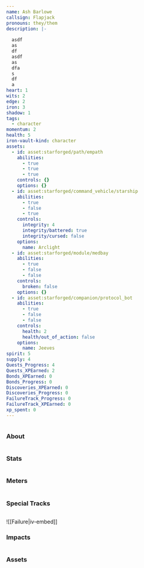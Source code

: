 ```yaml
---
name: Ash Barlowe
callsign: Flapjack
pronouns: they/them
description: |-
  
  asdf
  as
  df
  asdf
  as
  dfa
  s
  df
  a
heart: 1
wits: 2
edge: 2
iron: 3
shadow: 1
tags:
  - character
momentum: 2
health: 5
iron-vault-kind: character
assets:
  - id: asset:starforged/path/empath
    abilities:
      - true
      - true
      - true
    controls: {}
    options: {}
  - id: asset:starforged/command_vehicle/starship
    abilities:
      - true
      - false
      - true
    controls:
      integrity: 4
      integrity/battered: true
      integrity/cursed: false
    options:
      name: Arclight
  - id: asset:starforged/module/medbay
    abilities:
      - true
      - false
      - false
    controls:
      broken: false
    options: {}
  - id: asset:starforged/companion/protocol_bot
    abilities:
      - true
      - false
      - false
    controls:
      health: 2
      health/out_of_action: false
    options:
      name: Jeeves
spirit: 5
supply: 4
Quests_Progress: 4
Quests_XPEarned: 2
Bonds_XPEarned: 0
Bonds_Progress: 0
Discoveries_XPEarned: 0
Discoveries_Progress: 0
FailureTrack_Progress: 0
FailureTrack_XPEarned: 0
xp_spent: 0
---
```

```iron-vault-character
```

### About

```iron-vault-character-info
```

### Stats
```iron-vault-character-stats
```

### Meters
```iron-vault-character-meters
```

### Special Tracks
```iron-vault-character-special-tracks
```
![[Failure|iv-embed]]
### Impacts
```iron-vault-character-impacts
```

### Assets
```iron-vault-character-assets
```

